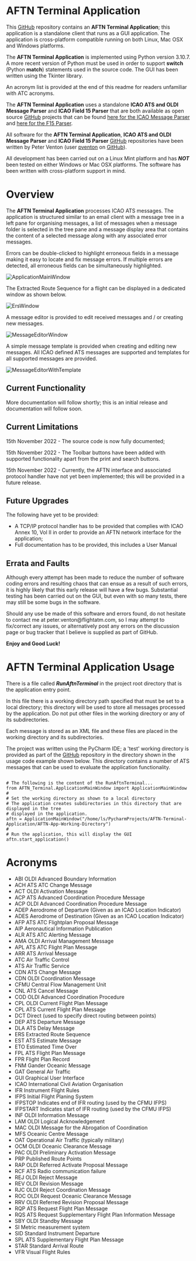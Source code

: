 # AFTN Terminal Application
<p>This <a href="https://github.com/">GitHub</a> repository contains an <b>AFTN Terminal Application</b>; this application is a standalone client that runs as a GUI application. The application is cross-platform compatible running on both Linux, Mac OSX and Windows platforms.
</p>
<p>The <b>AFTN Terminal Application</b> is implemented using Python version 3.10.7. A more recent version of Python must be used in order to support <b>switch</b> (Python <b>match</b>) statements used in the source code.
The GUI has been written using the Tkinter library.
</p>
<p>An acronym list is provided at the end of this readme for readers unfamiliar with ATC acronyms.
</p>
<p>The <b>AFTN Terminal Application</b> uses a standalone <b>ICAO ATS and OLDI Message Parser</b> and <b>ICAO Field 15 Parser</b> that are both available as open source <a href="https://github.com/">GitHub</a> projects that can be found <a href="https://github.com/pventon/ICAO-ATS-and-OLDI-Message-Parser">here for the ICAO Message Parser</a> and <a href="https://github.com/pventon/ICAO-F15-Parser">here for the F15 Parser</a>.
</p>
<p>All software for the <b>AFTN Terminal Application</b>, <b>ICAO ATS and OLDI Message Parser</b> and <b>ICAO Field 15 Parser</b> <a href="https://github.com/">GitHub</a> repositories have been written by Peter Venton (user <a href="https://github.com/pventon">pventon</a> on <a href="https://github.com/">GitHub</a>).
</p>
<p>All development has been carried out on a Linux Mint platform and has <b><i>NOT</i></b> been tested on either Windows or Mac OSX platforms. The software has been written with cross-platform support in mind.</p>

<h1>Overview</h1>
<p>The <b>AFTN Terminal Application</b> processes ICAO ATS messages. The application is structured similar to an email client with a message tree in a left pane for organising messages, a list of messages when a message folder is selected in the tree pane and a message display area that contains the content of a selected message along with any associated error messages.
</p>
<p>Errors can be double-clicked to highlight erroneous fields in a message making it easy to locate and fix message errors. If multiple errors are detected, all erroneous fields can be simultaneously highlighted.</p>
<img src="Images/ApplicationMainWindow.png" alt="ApplicationMainWindow" title="AFTN Main Application Window">
<p>The Extracted Route Sequence for a flight can be displayed in a dedicated window as shown below.
</p>
<img src="Images/ErsWindow.png" alt="ErsWindow" title="Extracted Route Window">
<p>A message editor is provided to edit received messages and / or creating new messages.
</p>
<img src="Images/MessageEditorWindow.png" alt="MessageEditorWindow" title="Message Editor Window">
<p> A simple message template is provided when creating and editing new messages.
All ICAO defined ATS messages are supported and templates for all supported messages are provided.
</p>
<img src="Images/MessageEditorWithTemplate.png" alt="MessageEditorWithTemplate" title="Message Editor Window with FPL Template">

<h2>Current Functionality</h2>
<p>More documentation will follow shortly; this is an initial release and documentation will follow soon.
</p>

<h2>Current Limitations</h2>
<p>15th November 2022 - The source code is now fully documented;
</p>
<p>15th November 2022 - The Toolbar buttons have been added with supported functionality apart from the print and search buttons.
</p>
<p>15th November 2022 - Currently, the AFTN interface and associated protocol handler have not yet been implemented; this will be provided in a future release.</p>
<h2>Future Upgrades</h2>
<p>The following have yet to be provided:
</p>
<ul>
<li>A TCP/IP protocol handler has to be provided that complies with ICAO Annex 10, Vol II in order to provide an AFTN network interface for the application;</li>
<li>Full documentation has to be provided, this includes a User Manual</li>
</ul>
<h2>Errata and Faults</h2>
<p>Although every attempt has been made to reduce the number of software coding errors and resulting chaos that can ensue as a result of such errors, it is highly likely that this early release will have a few bugs. Substantial testing has been carried out on the GUI, but even with so many tests, there may still be some bugs in the software.
</p>
<p>Should any use be made of this software and errors found, do not hesitate to contact me at peter.venton@flightatm.com, so I may attempt to fix/correct any issues, or alternatively post any errors on the discussion page or bug tracker that I believe is supplied as part of GitHub.
</p>
<p><b>Enjoy and Good Luck!</b>
<h1>AFTN Terminal Application Usage</h1>
<p>There is a file called <b><i>RunAftnTerminal</i></b> in the project root directory that is the application entry point.
</p>
<p>In this file there is a working directory path specified that must be set to a local directory; this directory will be used to store all messages processed by the application. Do not put other files in the working directory or any of its subdirectories.</p>
<p>Each message is stored as an XML file and these files are placed in the working directory and its subdirectories.</p>
<p>The project was written using the PyCharm IDE; a 'test' working directory is provided as part of the <a href="https://github.com/">GitHub</a> repository in the directory shown in the usage code example shown below. This directory contains a number of ATS messages that can be used to evaluate the application functionality.</p>
<pre><code>
# The following is the content of the RunAftnTerminal...
from AFTN_Terminal.ApplicationMainWindow import ApplicationMainWindow
#
# Set the working directory as shown to a local directory
# The application creates subdirectories in this directory that are displayed in the tree
# displayed in the application.
aftn = ApplicationMainWindow("/home/ls/PycharmProjects/AFTN-Terminal-Application/AFTN-App-Working-Directory")
#
# Run the application, this will display the GUI
aftn.start_application()
</code></pre>

<h1>Acronyms</h1>
<ul>
<li>ABI     OLDI Advanced Boundary Information</li>
<li>ACH     ATS ATC Change Message</li>
<li>ACT     OLDI Activation Message</li>
<li>ACP     ATS Advanced Coordination Procedure Message</li>
<li>ACP     OLDI Advanced Coordination Procedure Message</li>
<li>ADEP    Aerodrome of Departure (Given as an ICAO Location Indicator)</li>
<li>ADES    Aerodrome of Destination (Given as an ICAO Location Indicator)</li>
<li>AFP     ATS ATC Flightplan Proposal Message</li>
<li>AIP     Aeronautical Information Publication</li>
<li>ALR     ATS ATC Alerting Message</li>
<li>AMA     OLDI Arrival Management Message</li>
<li>APL     ATS ATC Flight Plan Message</li>
<li>ARR     ATS Arrival Message</li>
<li>ATC     Air Traffic Control</li>
<li>ATS     Air Traffic Service</li>
<li>CDN     ATS Change Message</li>
<li>CDN     OLDI Coordination Message</li>
<li>CFMU    Central Flow Management Unit</li>
<li>CNL     ATS Cancel Message</li>
<li>COD     OLDI Advanced Coordination Procedure</li>
<li>CPL     OLDI Current Flight Plan Message</li>
<li>CPL     ATS Current Flight Plan Message</li>
<li>DCT     Direct (used to specify direct routing between points)</li>
<li>DEP     ATS Departure Message</li>
<li>DLA     ATS Delay Message</li>
<li>ERS     Extracted Route Sequence</li>
<li>EST     ATS Estimate Message</li>
<li>ETO     Estimated Time Over</li>
<li>FPL     ATS Flight Plan Message</li>
<li>FPR     Flight Plan Record</li>
<li>FNM     Gander Oceanic Message</li>
<li>GAT     General Air Traffic</li>
<li>GUI     Graphical User Interface</li>
<li>ICAO    International Civil Aviation Organisation</li>
<li>IFR     Instrument Flight Rules</li>
<li>IFPS    Initial Flight Planing System</li>
<li>IFPSTOP Indicates end of IFR routing (used by the CFMU IFPS)</li>
<li>IFPSTART Indicates start of IFR routing (used by the CFMU IFPS)</li>
<li>INF     OLDI Information Message</li>
<li>LAM     OLDI Logical Acknowledgement</li>
<li>MAC     OLDI Message for the Abrogation of Coordination</li>
<li>MFS     Oceanic Centre Message</li>
<li>OAT     Operational Air Traffic (typically military)</li>
<li>OCM     OLDI Oceanic Clearance Message</li>
<li>PAC     OLDI Preliminary Activation Message</li>
<li>PRP     Published Route Points</li>
<li>RAP     OLDI Referred Activate Proposal Message</li>
<li>RCF     ATS Radio communication failure</li>
<li>REJ     OLDI Reject Message</li>
<li>REV     OLDI Revision Message</li>
<li>RJC     OLDI Reject Coordination Message</li>
<li>ROC     OLDI Request Oceanic Clearance Message</li>
<li>RRV     OLDI Referred Revision Proposal Message</li>
<li>RQP     ATS Request Flight Plan Message</li>
<li>RQS     ATS Request Supplementary Flight Plan Information Message</li>
<li>SBY     OLDI Standby Message</li>
<li>SI      Metric measurement system</li>
<li>SID     Standard Instrument Departure</li>
<li>SPL     ATS Supplementary Flight Plan Message</li>
<li>STAR    Standard Arrival Route</li>
<li>VFR     Visual Flight Rules</li>
</ul>
